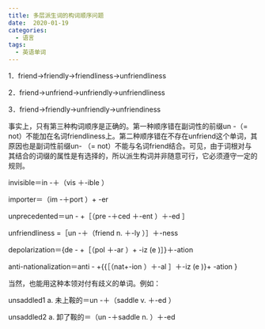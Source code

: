 ```yaml
---
title: 多层派生词的构词顺序问题
date:  2020-01-19
categories:
  - 语言
tags:
  - 英语单词
---
```




1．friend→friendly→friendliness→unfriendliness

2．friend→unfriend→unfriendly→unfriendliness

3．friend→friendly→unfriendly→unfriendiness

事实上，只有第三种构词顺序是正确的。第一种顺序错在副词性的前缀un -（= not）不能加在名词friendliness上。第二种顺序错在不存在unfriend这个单词，其原因也是副词性前缀un- （= not）不能与名词friend结合。可见，由于词根对与其结合的词缀的属性是有选择的，所以派生构词并非随意可行，它必须遵守一定的规则。



invisible＝in -＋（vis ＋-ible ）

importer＝（im -＋port ）+ -er

unprecedented＝un - +［（pre -＋ced ＋-ent ）＋-ed ］

unfriendliness =［un -＋（friend n. ＋-ly ）］＋-ness

depolarization＝{de - +［（pol ＋-ar ）+ -iz (e )］}＋-ation

anti-nationalization＝anti - +{{［（nat+-ion ）＋-al ］＋-iz (e )}+ -ation }

当然，也能用这种本领对付有歧义的单词。例如：

unsaddled1 a. 未上鞍的＝un -＋（saddle v. ＋-ed ）

unsaddled2 a. 卸了鞍的＝（un -＋saddle n. ）＋-ed